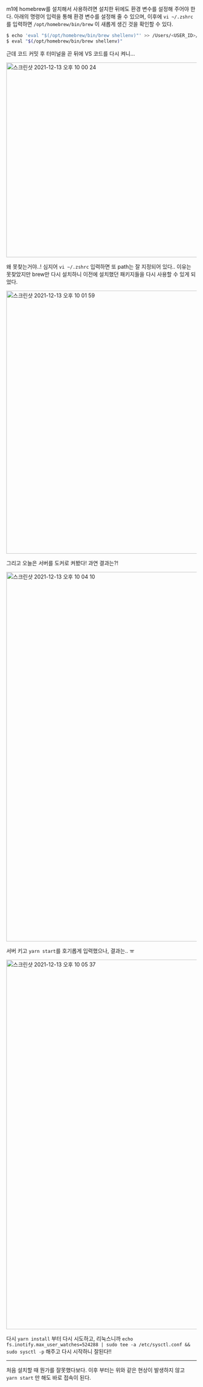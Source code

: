 m1에 homebrew를 설치해서 사용하려면 설치한 뒤에도 환경 변수를 설정해 주어야 한다.
아래의 명령어 입력을 통해 환경 변수를 설정해 줄 수 있으며, 이후에 `vi ~/.zshrc` 를 입력하면 `/opt/homebrew/bin/brew` 이 새롭게 생긴 것을 확인할 수 있다.

```bash
$ echo 'eval "$(/opt/homebrew/bin/brew shellenv)"' >> /Users/<USER_ID>/.zprofile
$ eval "$(/opt/homebrew/bin/brew shellenv)"
```

근데 코드 커밋 후 터미널을 끈 뒤에 VS 코드를 다시 켜니...

<img width="514" alt="스크린샷 2021-12-13 오후 10 00 24" src="https://user-images.githubusercontent.com/48341341/147333027-8f3d48a0-da84-4d34-8bf8-988f4d0a0b34.png">

왜 못찾는거야..! 심지어 `vi ~/.zshrc` 입력하면 또 path는 잘 지정되어 있다..
이유는 못찾았지만 brew만 다시 설치하니 이전에 설치했던 패키지들을 다시 사용할 수 있게 되었다.

<img width="694" alt="스크린샷 2021-12-13 오후 10 01 59" src="https://user-images.githubusercontent.com/48341341/147333560-077e8dd3-58e6-4131-b710-4ea5fce59a15.png">



그리고 오늘은 서버를 도커로 켜봤다! 과연 결과는?!

<img width="975" alt="스크린샷 2021-12-13 오후 10 04 10" src="https://user-images.githubusercontent.com/48341341/147333576-7aaf69d6-077c-48e1-92f4-c5669852e2f0.png">

서버 키고 ```yarn start```를 호기롭게 입력했으나, 결과는.. ㅠ

<img width="975" alt="스크린샷 2021-12-13 오후 10 05 37" src="https://user-images.githubusercontent.com/48341341/147333626-0d82755d-1720-4053-903f-aea5c0c7e027.png">


다시 ```yarn install``` 부터 다시 시도하고, 리눅스니까 ```echo fs.inotify.max_user_watches=524288 | sudo tee -a /etc/sysctl.conf && sudo sysctl -p``` 해주고 다시 시작하니 잘된다!!

<hr>

처음 설치할 때 뭔가를 잘못했다보다. 이후 부터는 위와 같은 현상이 발생하지 않고 ```yarn start``` 만 해도 바로 접속이 된다.
